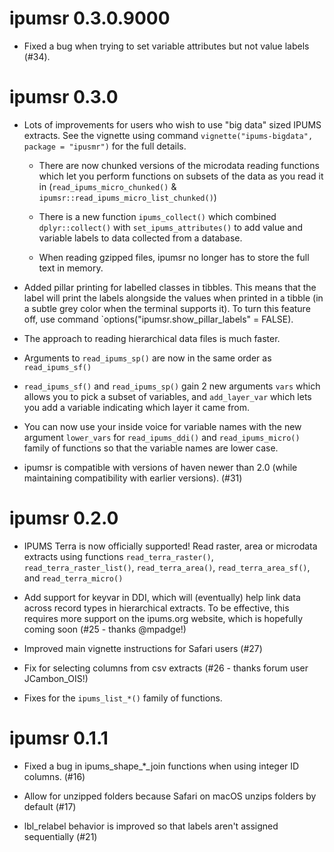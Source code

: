 # ipumsr 0.3.0.9000
* Fixed a bug when trying to set variable attributes but not value labels (#34).

# ipumsr 0.3.0
* Lots of improvements for users who wish to use "big data" sized IPUMS extracts. See 
  the vignette using command `vignette("ipums-bigdata", package = "ipusmr")` for
  the full details. 
  
  * There are now chunked versions of the microdata reading functions 
    which let you perform functions on subsets of the data as you read
    it in (`read_ipums_micro_chunked()` & `ipumsr::read_ipums_micro_list_chunked()`)
    
  * There is a new function `ipums_collect()` which combined `dplyr::collect()` with
    `set_ipums_attributes()` to add value and variable labels to data collected from
    a database.
    
  * When reading gzipped files, ipumsr no longer has to store the full text in memory.
  
* Added pillar printing for labelled classes in tibbles. This means that the 
  label will print the labels alongside the values when printed in a tibble 
  (in a subtle grey color when the terminal supports it). To turn this feature off,
  use command `options("ipumsr.show_pillar_labels" = FALSE).
  
* The approach to reading hierarchical data files is much faster.

* Arguments to `read_ipums_sp()` are now in the same order as `read_ipums_sf()`

* `read_ipums_sf()` and `read_ipums_sp()` gain 2 new arguments `vars` which 
  allows you to pick a subset of variables, and `add_layer_var` which lets 
  you add a variable indicating which layer it came from.

* You can now use your inside voice for variable names with the new argument
  `lower_vars` for `read_ipums_ddi()` and `read_ipums_micro()` family of functions
  so that the variable names are lower case.

* ipumsr is compatible with versions of haven newer than 2.0 (while maintaining 
  compatibility with earlier versions). (#31)

# ipumsr 0.2.0
* IPUMS Terra is now officially supported! Read raster, area or microdata extracts
  using functions `read_terra_raster()`, `read_terra_raster_list()`, 
  `read_terra_area()`, `read_terra_area_sf()`, and `read_terra_micro()`

* Add support for keyvar in DDI, which will (eventually) help link data across
  record types in hierarchical extracts. To be effective, this requires more 
  support on the ipums.org website, which is hopefully coming soon (#25 - thanks 
  @mpadge!)

* Improved main vignette instructions for Safari users (#27)

* Fix for selecting columns from csv extracts (#26 - thanks forum user JCambon_OIS!)

* Fixes for the `ipums_list_*()` family of functions.

# ipumsr 0.1.1

* Fixed a bug in ipums_shape_*_join functions when using integer ID columns. (#16)

* Allow for unzipped folders because Safari on macOS unzips folders by default (#17)

* lbl_relabel behavior is improved so that labels aren't assigned sequentially (#21)
